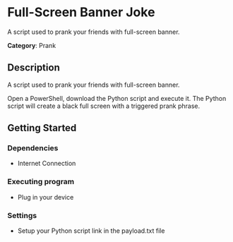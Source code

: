 # Full-Screen Banner Joke

A script used to prank your friends with full-screen banner.

**Category**: Prank

## Description

A script used to prank your friends with full-screen banner.

Open a PowerShell, download the Python script and execute it. The Python script will create a black full screen with a triggered prank phrase. 

## Getting Started

### Dependencies

* Internet Connection

### Executing program

* Plug in your device

### Settings

- Setup your Python script link in the payload.txt file
